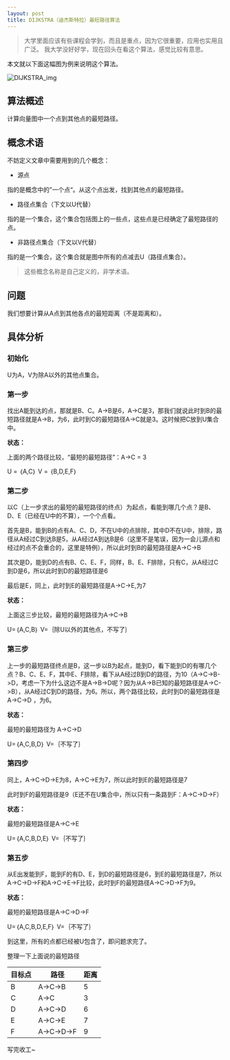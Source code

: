 ```yaml
---
layout: post
title: DIJKSTRA（迪杰斯特拉）最短路径算法
---
```


> 大学里面应该有些课程会学到，而且是重点，因为它很重要，应用也实用且广泛。
我大学没好好学，现在回头在看这个算法，感觉比较有意思。

本文就以下面这幅图为例来说明这个算法。

![DIJKSTRA_img](https://raw.githubusercontent.com/Kyson/Kyson.github.io/master/images/post_img/DIJKSTRA-%E8%BF%AA%E6%9D%B0%E6%96%AF%E7%89%B9%E6%8B%89-%E6%9C%80%E7%9F%AD%E8%B7%AF%E5%BE%84%E7%AE%97%E6%B3%95/DIJKSTRA_img.jpg)

## 算法概述

计算向量图中一个点到其他点的最短路径。

## 概念术语

不妨定义文章中需要用到的几个概念：

- 源点

指的是概念中的”一个点“。从这个点出发，找到其他点的最短路径。

- 路径点集合（下文以U代替）

指的是一个集合，这个集合包括图上的一些点，这些点是已经确定了最短路径的点。

- 非路径点集合（下文以V代替）

指的是一个集合，这个集合就是图中所有的点减去U（路径点集合）。

> 这些概念名称是自己定义的，非学术语。

## 问题

我们想要计算从A点到其他各点的最短距离（不是距离和）。

## 具体分析

### 初始化

U为A，V为除A以外的其他点集合。

### 第一步

找出A能到达的点，那就是B、C。A->B是6，A->C是3，那我们就说此时到B的最短路径就是A->B，为6，此时到C的最短路径A->C就是3。这时候把C放到U集合中。

**状态：**

上面的两个路径比较，“最短的最短路径”：A->C = 3

U = ｛A,C｝
V = ｛B,D,E,F｝

### 第二步

以C（上一步求出的最短的最短路径的终点）为起点，看能到哪几个点？是B、D、E（已经在U中的不算），一个个点看。

首先是B，能到B的点有A、C、D，不在U中的点排除，其中D不在U中，排除，路径从A经过C到达B是5，从A经过A到达B是6（这里不是笔误，因为一会儿源点和经过的点不会重合的，这里是特例），所以此时到B的最短路径是A->C->B

其次是D，能到D的点有B、C、E、F，同样，B、E、F排除，只有C，从A经过C到D是6，所以此时到D的最短路径是6

最后是E，同上，此时到E的最短路径是A->C->E,为7

**状态：**

上面这三步比较，最短的最短路径为A->C->B

U=｛A,C,B｝
V=｛除U以外的其他点，不写了｝

### 第三步

上一步的最短路径终点是B，这一步以B为起点，能到D，看下能到D的有哪几个点？B、C、E、F，其中E、F排除，看下从A经过B到D的路径，为10（A->C->B->D，考虑一下为什么这边不是A->B->D呢？因为从A->B已知的最短路径是A->C->B），从A经过C到D的路径，为6。所以，两个路径比较，此时到D的最短路径是 A->C->D ，为6。

**状态：**

最短的最短路径为 A->C->D 

U=｛A,C,B,D｝
V=｛不写了｝

### 第四步

同上，A->C->D->E为8，A->C->E为7，所以此时到E的最短路径是7

此时到F的最短路径是9（E还不在U集合中，所以只有一条路到F：A->C->D->F）

**状态：**

最短的最短路径是A->C->E

U=｛A,C,B,D,E｝
V=｛不写了｝

### 第五步

从E出发能到F，能到F的有D、E，到D的最短路径是6，到E的最短路径是7，所以A->C->D->F和A->C->E->F比较，此时到F的最短路径A->C->D->F为9。

**状态：**

最短的最短路径是A->C->D->F

U=｛A,C,B,D,E,F｝
V=｛不写了｝

到这里，所有的点都已经被U包含了，即问题求完了。

整理一下上面说的最短路径

|目标点|路径|距离|
|---|---|---|
|B|A->C->B|5|
|C|A->C|3|
|D|A->C->D|6|
|E|A->C->E|7|
|F|A->C->D->F|9|

写完收工~